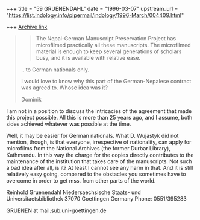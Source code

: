 +++
title = "59 GRUENENDAHL"
date = "1996-03-07"
upstream_url = "https://list.indology.info/pipermail/indology/1996-March/004409.html"

+++
[Archive link](https://list.indology.info/pipermail/indology/1996-March/004409.html)


> > The Nepal-German Manuscript
> > Preservation Project has microfilmed practically all these 
> > manuscripts. The microfilmed material is enough to keep several 
> > generations of scholars busy, and it is available with relative ease.
> 
> .. to German nationals only.
> 
> I would love to know why this part of the German-Nepalese contract was
> agreed to.  Whose idea was it?
> 
> Dominik

I am not in a position to discuss the intricacies of the agreement 
that made this project possible. All this is more than 25 years ago, 
and I assume, both sides achieved whatever was possible at the time.

Well, it may be easier for German nationals. What D. Wujastyk did
not mention, though, is that everyone, irrespective of nationality,
can apply for microfilms from the National Archives (the former
Durbar Library), Kathmandu. In this way the charge for the copies
directly contributes to the maintenance of the institution that
takes care of the manuscripts. Not such a bad idea after all, is it?
At least I cannot see any harm in that. And it is still relatively
easy going, compared to the obstacles you sometimes have to overcome
in order to get mss. from other parts of the world.



Reinhold Gruenendahl
Niedersaechsische Staats- und Universitaetsbibliothek
37070 Goettingen
Germany
Phone: 0551/395283

GRUENEN at mail.sub.uni-goettingen.de




